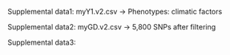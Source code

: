 Supplemental data1: myY1.v2.csv -> Phenotypes: climatic factors

Supplemental data2: myGD.v2.csv -> 5,800 SNPs after filtering 

Supplemental data3: 
